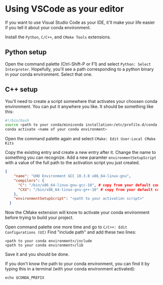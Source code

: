 # Using VSCode as your editor

If you want to use Visual Studio Code as your IDE, it'll make your life easier if you tell it about your conda environment.

Install the `Python`, `C/C++`, and `CMake Tools` extensions.

## Python setup

Open the command palette (Ctrl-Shift-P or F1) and select `Python: Select Interpreter`. Hopefully, you'll see a path corresponding to a python binary in your conda environment. Select that one.

## C++ setup

You'll need to create a script somewhere that activates your choosen conda environment. You can put it anywhere you like. It should be something like this:

```bash
#!/bin/bash
source <path to your conda/miniconda installation>/etc/profile.d/conda.sh
conda activate <name of your conda environment>
```

Open the command palette again and select `CMake: Edit User-Local CMake Kits`

Copy the existing entry and create a new entry after it. Change the name to something you can recognize. Add a new paramter `environmentSetupScript` with a value of the full path to the activation script you just created.

```json
{
    "name": "UHD Environment GCC 10.3.0 x86_64-linux-gnu",
    "compilers": {
      "C": "/bin/x86_64-linux-gnu-gcc-10", # copy from your default configuration
      "CXX": "/bin/x86_64-linux-gnu-g++-10" # copy from your default configuration
    },
    "environmentSetupScript": "<path to your activation script>"
  }
```

Now the CMake extension will know to activate your conda environment before trying to build your project.

Open command palette one more time and go to `C/C++: Edit Configurations (UI)` Find "include path" and add these two lines:

    <path to your conda environment>/include
    <path to your conda environment>/lib

Save it and you should be done.

If you don't know the path to your conda environment, you can find it by typing this in a terminal (with your conda environment activated):

`echo $CONDA_PREFIX`

